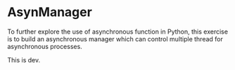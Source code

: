 # AsynManager

To further explore the use of asynchronous function in Python, this exercise is to build an asynchronous manager which can control multiple thread for asynchronous processes.   

This is dev.  